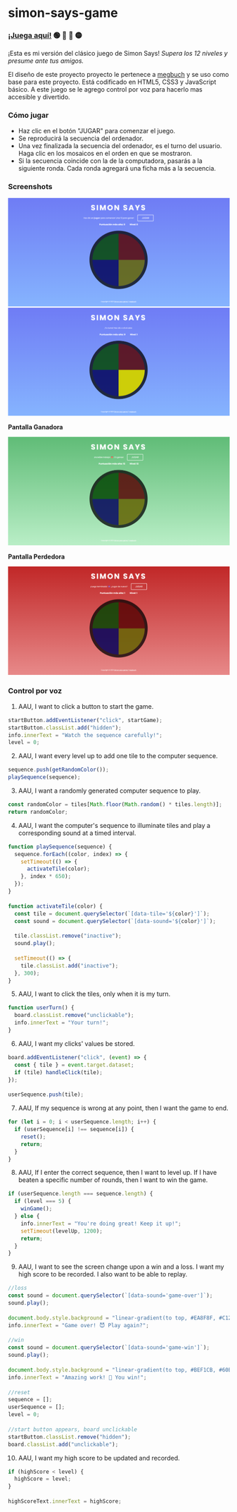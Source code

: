 # simon-says-game

### <b><a href="https://bardirl.github.io/simon-says-game">¡Juega aquí!</a></b> 🟢 🔴 🔵 🟡

<p>¡Esta es mi versión del clásico juego de Simon Says! <em>Supera los 12 niveles y presume ante tus amigos.</em></p>
<p>El diseño de este proyecto proyecto le pertenece a <a href="https://github.com/megbuch/simon-says-game">megbuch<a/> y se uso como base para este proyecto. Está codificado en HTML5, CSS3 y JavaScript básico. A este juego se le agrego control por voz para hacerlo mas accesible y divertido.
​</p>

<h3>Cómo jugar</h3>
<ul>
   <li>Haz clic en el botón "JUGAR" para comenzar el juego.</li>
   <li>Se reproducirá la secuencia del ordenador.</li>
   <li>Una vez finalizada la secuencia del ordenador, es el turno del usuario. Haga clic en los mosaicos en el orden en que se mostraron.</li>
   <li>Si la secuencia coincide con la de la computadora, pasarás a la siguiente ronda. Cada ronda agregará una ficha más a la secuencia.</li>
</ul>

<h3>Screenshots</h3>
 
![1](./img/screenshots/Captura%20de%20pantalla%202024-02-15%20073050.png)
![2](./img/screenshots/Captura%20de%20pantalla%202024-02-15%20073139.png)

<b>Pantalla Ganadora</b>

![3](./img/screenshots/Captura%20de%20pantalla%202024-02-15%20075946.png)

<b>Pantalla Perdedora</b>

![4](./img/screenshots/Captura%20de%20pantalla%202024-02-15%20073207.png)

<h3>Control por voz</h3>

1. AAU, I want to click a button to start the game.

```js
startButton.addEventListener("click", startGame);
startButton.classList.add("hidden");
info.innerText = "Watch the sequence carefully!";
level = 0;
```

2. AAU, I want every level up to add one tile to the computer sequence.

```js
sequence.push(getRandomColor());
playSequence(sequence);
```

3. AAU, I want a randomly generated computer sequence to play.

```js
const randomColor = tiles[Math.floor(Math.random() * tiles.length)];
return randomColor;
```

4. AAU, I want the computer's sequence to illuminate tiles and play a corresponding sound at a timed interval.

```js
function playSequence(sequence) {
  sequence.forEach((color, index) => {
    setTimeout(() => {
      activateTile(color);
    }, index * 650);
  });
}

function activateTile(color) {
  const tile = document.querySelector(`[data-tile='${color}']`);
  const sound = document.querySelector(`[data-sound='${color}']`);

  tile.classList.remove("inactive");
  sound.play();

  setTimeout(() => {
    tile.classList.add("inactive");
  }, 300);
}
```

5. AAU, I want to click the tiles, only when it is my turn.

```js
function userTurn() {
  board.classList.remove("unclickable");
  info.innerText = "Your turn!";
}
```

6. AAU, I want my clicks' values be stored.

```js
board.addEventListener("click", (event) => {
  const { tile } = event.target.dataset;
  if (tile) handleClick(tile);
});

userSequence.push(tile);
```

7. AAU, If my sequence is wrong at any point, then I want the game to end.

```js
for (let i = 0; i < userSequence.length; i++) {
  if (userSequence[i] !== sequence[i]) {
    reset();
    return;
  }
}
```

8. AAU, If I enter the correct sequence, then I want to level up. If I have beaten a specific number of rounds, then I want to win the game.

```js
if (userSequence.length === sequence.length) {
  if (level === 5) {
    winGame();
  } else {
    info.innerText = "You're doing great! Keep it up!";
    setTimeout(levelUp, 1200);
    return;
  }
}
```

9. AAU, I want to see the screen change upon a win and a loss. I want my high score to be recorded. I also want to be able to replay.

```js
//loss
const sound = document.querySelector(`[data-sound='game-over']`);
sound.play();

document.body.style.background = "linear-gradient(to top, #EA8F8F, #C12727)";
info.innerText = "Game over! 😈 Play again?";

//win
const sound = document.querySelector(`[data-sound='game-win']`);
sound.play();

document.body.style.background = "linear-gradient(to top, #BEF1CB, #60BC77)";
info.innerText = "Amazing work! 🤩 You win!";

//reset
sequence = [];
userSequence = [];
level = 0;

//start button appears, board unclickable
startButton.classList.remove("hidden");
board.classList.add("unclickable");
```

10. AAU, I want my high score to be updated and recorded.

```js
if (highScore < level) {
  highScore = level;
}

highScoreText.innerText = highScore;
```
